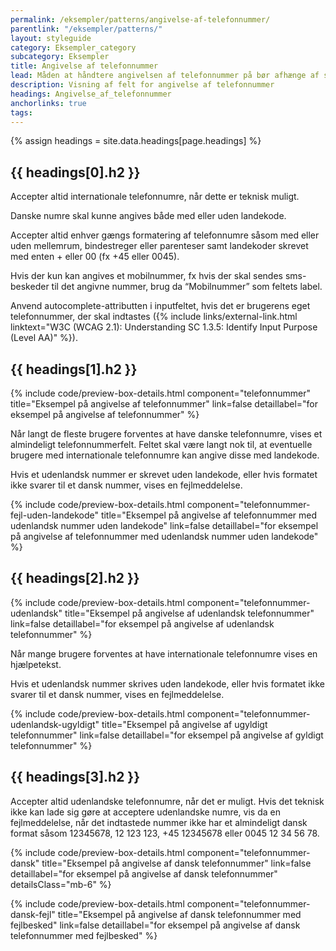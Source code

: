 ```yaml
---
permalink: /eksempler/patterns/angivelse-af-telefonnummer/
parentlink: "/eksempler/patterns/"
layout: styleguide
category: Eksempler_category
subcategory: Eksempler
title: Angivelse af telefonnummer
lead: Måden at håndtere angivelsen af telefonnummer på bør afhænge af selvbetjeningsløsningens målgruppe.
description: Visning af felt for angivelse af telefonnummer
headings: Angivelse_af_telefonnummer
anchorlinks: true
tags:
---
```


{% assign headings = site.data.headings[page.headings] %}

[---- Vejledning -------------------------------------]: # 
<h2 id="{{ headings[0].id }}">{{ headings[0].h2 }}</h2>

Accepter altid internationale telefonnumre, når dette er teknisk muligt.

Danske numre skal kunne angives både med eller uden landekode.

Accepter altid enhver gængs formatering af telefonnumre såsom med eller uden mellemrum, bindestreger eller parenteser samt landekoder skrevet med enten + eller 00 (fx +45 eller 0045).

Hvis der kun kan angives et mobilnummer, fx hvis der skal sendes sms-beskeder til det angivne nummer, brug da “Mobilnummer” som feltets label.

Anvend autocomplete-attributten i inputfeltet, hvis det er brugerens eget telefonnummer, der skal indtastes ({% include links/external-link.html linktext="W3C (WCAG 2.1): Understanding SC 1.3.5: Identify Input Purpose (Level AA)" %}).

[---- Når målgruppen hovedsageligt har danske telefonnumre -------------------------------------]: # 
<h2 id="{{ headings[1].id }}">{{ headings[1].h2 }}</h2>

{% include code/preview-box-details.html component="telefonnummer" title="Eksempel på angivelse af telefonnummer" link=false detaillabel="for eksempel på angivelse af telefonnummer" %}

Når langt de fleste brugere forventes at have danske telefonnumre, vises et almindeligt telefonnummerfelt. Feltet skal være langt nok til, at eventuelle brugere med internationale telefonnumre kan angive disse med landekode. 

Hvis et udenlandsk nummer er skrevet uden landekode, eller hvis formatet ikke svarer til et dansk nummer, vises en fejlmeddelelse.

{% include code/preview-box-details.html component="telefonnummer-fejl-uden-landekode" title="Eksempel på angivelse af telefonnummer med udenlandsk nummer uden landekode" link=false detaillabel="for eksempel på angivelse af telefonnummer med udenlandsk nummer uden landekode" %}

[---- Når målgruppen hovedsageligt har udenlandske telefonnumre -------------------------------------]: # 
<h2 id="{{ headings[2].id }}">{{ headings[2].h2 }}</h2>

{% include code/preview-box-details.html component="telefonnummer-udenlandsk" title="Eksempel på angivelse af udenlandsk telefonnummer" link=false detaillabel="for eksempel på angivelse af udenlandsk telefonnummer" %}

Når mange brugere forventes at have internationale telefonnumre vises en hjælpetekst.

Hvis et udenlandsk nummer skrives uden landekode, eller hvis formatet ikke svarer til et dansk nummer, vises en fejlmeddelelse.

{% include code/preview-box-details.html component="telefonnummer-udenlandsk-ugyldigt" title="Eksempel på angivelse af ugyldigt telefonnummer" link=false detaillabel="for eksempel på angivelse af gyldigt telefonnummer" %}

[---- Hvis der kun kan angives danske telefonnumre (ikke anbefalet) -------------------------------------]: # 
<h2 id="{{ headings[3].id }}">{{ headings[3].h2 }}</h2>

Accepter altid udenlandske telefonnumre, når det er muligt. Hvis det teknisk ikke kan lade sig gøre at acceptere udenlandske numre, vis da en fejlmeddelelse, når det indtastede nummer ikke har et almindeligt dansk format såsom 12345678, 12 123 123, +45 12345678 eller 0045 12 34 56 78.

{% include code/preview-box-details.html component="telefonnummer-dansk" title="Eksempel på angivelse af dansk telefonnummer" link=false detaillabel="for eksempel på angivelse af dansk telefonnummer" detailsClass="mb-6" %}

{% include code/preview-box-details.html component="telefonnummer-dansk-fejl" title="Eksempel på angivelse af dansk telefonnummer med fejlbesked" link=false detaillabel="for eksempel på angivelse af dansk telefonnummer med fejlbesked" %}
